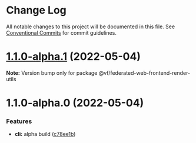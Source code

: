 # Change Log

All notable changes to this project will be documented in this file.
See [Conventional Commits](https://conventionalcommits.org) for commit guidelines.

# [1.1.0-alpha.1](https://vfuk-digital.visualstudio.com/Digital/_git/lib-web-federation-utils/compare/@vf/federated-web-frontend-render-utils@1.1.0-alpha.0...@vf/federated-web-frontend-render-utils@1.1.0-alpha.1) (2022-05-04)

**Note:** Version bump only for package @vf/federated-web-frontend-render-utils





# 1.1.0-alpha.0 (2022-05-04)


### Features

* **cli:** alpha build ([c78ee1b](https://vfuk-digital.visualstudio.com/Digital/_git/lib-web-federation-utils/commits/c78ee1b780391d96ed7ad40e5b8749a72b3c4770))
